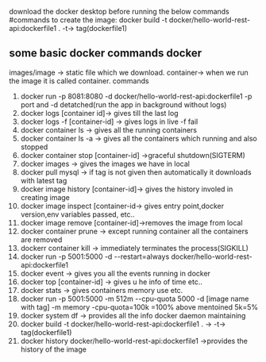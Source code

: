 
download the docker desktop before running the below commands
#commands to create the image:
docker build -t docker/hello-world-rest-api:dockerfile1 .
    -t-> tag(dockerfile1)

some basic docker commands
docker
--------------
images/image -> static file which we download.
container-> when we run the image it is called container.
commands
1. docker run -p 8081:8080 -d docker/hello-world-rest-api:dockerfile1
   -p port and -d detatched(run the app in background without logs)
2. docker logs [container id]-> gives till the last log
3. docker logs -f [container-id] -> gives logs in live
   -f fail
4. docker container ls -> gives all the running containers
5. docker container ls -a -> gives all the containers which running and also stopped
6. docker container stop [container-id] ->graceful shutdown(SIGTERM)
7. docker images -> gives the images we have in local
8. docker pull mysql -> if tag is not given then automatically it downloads with latest tag
9. docker image history [container-id]-> gives the history involed in creating image
10. docker image inspect [container-id-> gives entry point,docker version,env variables passed, etc..
11. docker image remove [container-id]->removes the image from local
12. docker container prune -> except running container all the containers are removed
13. dockerr container kill -> immediately terminates the process(SIGKILL)
14. docker run -p 5001:5000 -d --restart=always docker/hello-world-rest-api:dockerfile1
15. docker event -> gives you all the events running in docker
16. docker top [container-id] -> gives u he info of time etc..
17. docker stats -> gives containers memory use etc.
18. docker run -p 5001:5000 -m 512m --cpu-quota 5000 -d [image name with tag]
    -m memory -cpu-quota=100k =100% above mentoined 5k=5%
19. docker system df -> provides all the info docker daemon maintaining
20. docker build -t docker/hello-world-rest-api:dockerfile1 . ->
    -t-> tag(dockerfile1)
21. docker history docker/hello-world-rest-api:dockerfile1 ->provides the history of the image